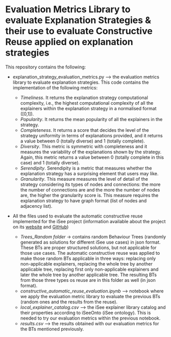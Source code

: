 # Evaluation Metrics Library to evaluate Explanation Strategies & their use to evaluate Constructive Reuse applied on explanation strategies

This repository contains the following:

- explanation_strategy_evaluation_metrics.py --> the evaluation metrics library to evaluate explanation strategies. This code contains the implementation of the following metrics:
  - *Timeliness*. It returns the explanation strategy computational complexity, i.e., the highest computational complexity of all the explainers within the explanation strategy in a normalised format ([0,1]).
  - *Popularity*. It returns the mean popularity of all the explainers in the strategy.
  - *Completeness*. It returns a score that decides the level of the strategy uniformity in terms of explanations provided, and it returns a value between 0 (totally diverse) and 1 (totally complete).
  - *Diversity*. This metric is symmetric with completeness and it measures the variability of the explanations shown by the strategy. Again, this metric returns a value between 0 (totally complete in this case) and 1 (totally diverse).
  - *Serendipity*. Serendipity is a metric that measures whether the explanation strategy has a surprising element that users may like.
  - *Granularity*. This measure measures the level of detail of the strategy considering its types of nodes and connections: the more the number of connections are and the more the number of nodes are, the higher the granularity score is. This measure requires the explanation strategy to have graph format (list of nodes and adjacency list).

- All the files used to evaluate the automatic constructive reuse implemented for the iSee project (information available about the project on its [website](https://isee4xai.com/) and [GitHub](https://github.com/isee4xai))
  - *Trees_Random folder* -> contains random Behaviour Trees (randomly generated as solutions for different iSee use cases) in json format. These BTs are proper structured solutions, but not applicable for those use cases. The automatic constructive reuse was applied to make those random BTs applicable in three ways: replacing only non-applicable explainers, replacing the whole tree by another applicable tree, replacing first only non-applicable explainers and later the whole tree by another applicable tree. The resulting BTs from those three types os reuse are in this folder as well (in json format).
  - *constructive_automatic_reuse_evaluation.ipynb* --> notebook where we apply the evaluation metric library to evaluate the previous BTs (random ones and the results from the reuse).
  - *local_explainer_catalog.csv* --> the iSee explainer library catalog and their properties according to iSeeOnto (iSee ontology). This is needed to try our evaluation metrics within the previous notebook.
  - *results.csv* --> the results obtained with our evaluation metrics for the BTs mentioned previously.
